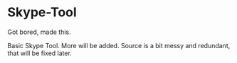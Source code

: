 # Skype-Tool
Got bored, made this.

Basic Skype Tool. More will be added. Source is a bit messy and redundant, that will be fixed later.
